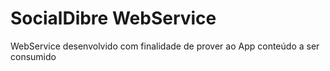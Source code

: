 # SocialDibre WebService

WebService desenvolvido com finalidade de prover ao App conteúdo a ser consumido
